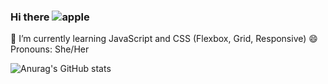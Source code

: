 ### Hi there ![apple](https://user-images.githubusercontent.com/8073781/142518708-cd623809-3bce-4aaa-a66f-e21446529ff0.gif)


🌱 I’m currently learning JavaScript and CSS (Flexbox, Grid, Responsive)
😄 Pronouns: She/Her

![Anurag's GitHub stats](https://github-readme-stats.vercel.app/api?username=lenavieites&theme=dark&show_icons=true)

